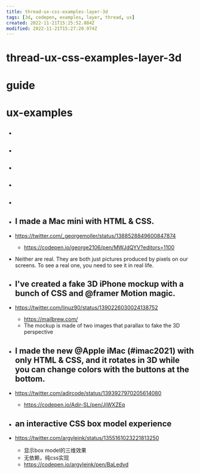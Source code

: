 ```yaml
---
title: thread-ux-css-examples-layer-3d
tags: [3d, codepen, examples, layer, thread, ux]
created: 2022-11-21T15:25:52.884Z
modified: 2022-11-21T15:27:20.974Z
---
```


# thread-ux-css-examples-layer-3d

# guide

# ux-examples
- ## 

- ## 

- ## 

- ## 

- ## 

- ## I made a Mac mini with HTML & CSS.
- https://twitter.com/_georgemoller/status/1388528849600847874
  - https://codepen.io/george2106/pen/MWJdQYV?editors=1100
- Neither are real. They are both just pictures produced by pixels on our screens. To see a real one, you need to see it in real life.

- ## I've created a fake 3D iPhone mockup with a bunch of CSS and @framer Motion magic.
- https://twitter.com/linuz90/status/1390226030024138752
  - https://mailbrew.com/
  - The mockup is made of two images that parallax to fake the 3D perspective 

- ## I made the new @Apple iMac (#imac2021) with only HTML & CSS, and it rotates in 3D while you can change colors with the buttons at the bottom.
- https://twitter.com/adircode/status/1393927970205614080
  - https://codepen.io/Adir-SL/pen/JjWXZEq

- ## an interactive CSS box model experience
- https://twitter.com/argyleink/status/1355161023221813250
  - 显示box model的三维效果
  - 无依赖，纯css实现
  - https://codepen.io/argyleink/pen/BaLedvd
